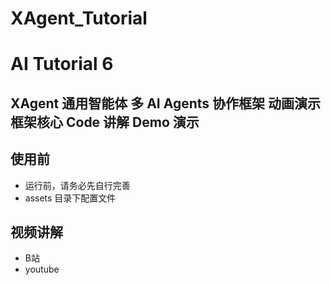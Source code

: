 # XAgent_Tutorial

# AI Tutorial 6
## XAgent 通用智能体  多 AI Agents 协作框架 动画演示 框架核心 Code 讲解  Demo 演示

## 使用前
* 运行前，请务必先自行完善
* assets 目录下配置文件

## 视频讲解
* B站       
* youtube   

